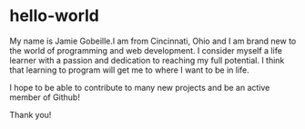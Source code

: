 # hello-world

My name is Jamie Gobeille.I am from Cincinnati, Ohio and I am brand new to the world of programming and web development.
I consider myself a life learner with a passion and dedication to reaching my full potential. 
I think that learning to program will get me to where I want to be in life.

I hope to be able to contribute to many new projects and be an active member of Github!

Thank you!
